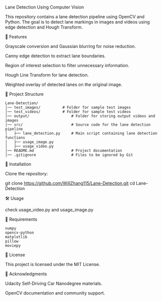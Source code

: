 Lane Detection Using Computer Vision

This repository contains a lane detection pipeline using OpenCV and Python. The goal is to detect lane markings in images and videos using edge detection and Hough Transform.

📌 Features

Grayscale conversion and Gaussian blurring for noise reduction.

Canny edge detection to extract lane boundaries.

Region of interest selection to filter unnecessary information.

Hough Line Transform for lane detection.

Weighted overlay of detected lanes on the original image.

📂 Project Structure

```
Lane-Detection/                    
│── test_images/          # Folder for sample test images
│── test_videos/          # Folder for sample test videos
│── output/                   # Folder for storing output videos and images
│── src/                      # Source code for the lane detection pipeline
│   ├── lane_detection.py     # Main script containing lane detection functions
│   ├── usage_image.py
│   ├── usage_video.py 
│── README.md                 # Project documentation
│── .gitignore                # Files to be ignored by Git
```

🚀 Installation

Clone the repository:

git clone https://github.com/WillZhang115/Lane-Detection.git
cd Lane-Detection

🛠 Usage

check usage_video.py and usage_image.py

📜 Requirements
```
numpy
opencv-python
matplotlib
pillow
moviepy
```
📝 License

This project is licensed under the MIT License.

🙌 Acknowledgments

Udacity Self-Driving Car Nanodegree materials.

OpenCV documentation and community support.

